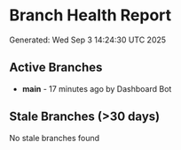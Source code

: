# Branch Health Report
Generated: Wed Sep  3 14:24:30 UTC 2025

## Active Branches
- **main** - 17 minutes ago by Dashboard Bot

## Stale Branches (>30 days)
No stale branches found
